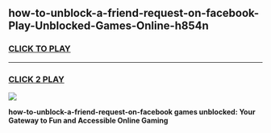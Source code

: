 
## how-to-unblock-a-friend-request-on-facebook-Play-Unblocked-Games-Online-h854n
<h3>
<a href="https://premium76.site?title=how-to-unblock-a-friend-request-on-facebook&ref=25A">CLICK TO PLAY</a></h3>
<hr>

<h3>
<a href="https://premium76.site?title=how-to-unblock-a-friend-request-on-facebook&ref=25A">CLICK 2 PLAY</a>
  
</h3>

<a href="https://premium76.site?title=how-to-unblock-a-friend-request-on-facebook&ref=25A"><img src="https://clearcache.store/games.png"></a>


**how-to-unblock-a-friend-request-on-facebook games unblocked: Your Gateway to Fun and Accessible Online Gaming**
